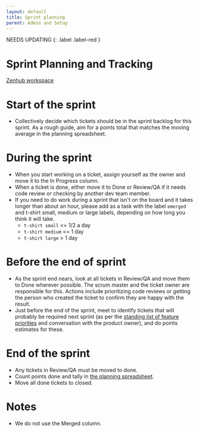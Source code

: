 ```yaml
---
layout: default
title: Sprint planning
parent: Admin and Setup
---
```


NEEDS UPDATING
{: .label .label-red }

# Sprint Planning and Tracking
[Zenhub workspace](https://app.zenhub.com/workspaces/ingest-dev-5cfe1cb26482e537cf35e8d1)

# Start of the sprint
* Collectively decide which tickets should be in the sprint backlog for this sprint. As a rough guide, aim for a points total that matches the moving average in the planning spreadsheet.

# During the sprint
* When you start working on a ticket, assign yourself as the owner and move it to the In Progress column.
* When a ticket is done, either move it to Done or Review/QA if it needs code review or checking by another dev team member.
* If you need to do work during a sprint that isn't on the board and it takes longer than about an hour, please add as a task with the label `emerged` and t-shirt small, medium or large labels, depending on how long you think it will take.
  * `t-shirt small` <= 1/2 a day
  * `t-shirt medium` <= 1 day
  * `t-shirt large` > 1 day

# Before the end of sprint
* As the sprint end nears, look at all tickets in Review/QA and move them to Done wherever possible. The scrum master and the ticket owner are responsible for this. Actions include prioritizing code reviews or getting the person who created the ticket to confirm they are happy with the result.
* Just before the end of the sprint, meet to identify tickets that will probably be required next sprint (as per the [standing list of feature priorities](https://docs.google.com/document/d/1bYrRUz5TCENrWxOlhVsULJZiyIyQIUAbT6qwPBuUG10/edit) and conversation with the product owner), and do points estimates for these.

# End of the sprint
* Any tickets in Review/QA must be moved to done.
* Count points done and tally in [the planning spreadsheet](https://docs.google.com/spreadsheets/d/1L5oRSWaKiPDWFgaHy-3r5IBpEOGZo0KZkdbaYgTpIAA/edit#gid=1661053301).
* Move all done tickets to closed.

# Notes
* We do not use the Merged column.